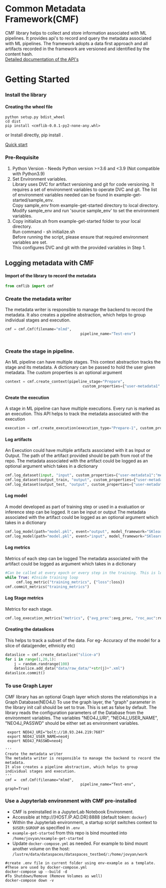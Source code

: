 # Common Metadata Framework(CMF)
CMF library helps to collect and store information associated with  ML pipelines. 
It provides  api's to record  and query the metadata associated with ML pipelines.
The framework adopts a data first approach and all artifacts recorded in the framework are versioned and identified by the content hash.<br>
[Detailed documentation of the API's](API.md)

# Getting Started
### Install the library

#### Creating the wheel file

```
python setup.py bdist_wheel
cd dist
pip install <cmflib-0.0.1-py2-none-any.whl>

```
or Install directly,
pip install .

[Quick start](examples/example-get-started/README.md)
### Pre-Requisite
1. Python Version - Needs Python version >=3.6 and <3.9 (Not compatible with Python3.9)<br>
2. Set Environment variables.<br>
   Library uses DVC for artifact versioning and git for code versioning. It requires a set of environment variables to operate DVC and git. The list of environment           variables needed can be found in example-get-started/sample_env.<br>
   Copy sample_env from example-get-started directory to local directory.
   Modify sample_env and run 'source sample_env' to set the environment variables.<br>
3. Copy initialize.sh from example-get-started folder to your local directory.<br>
   Run command - sh initialize.sh <br>
   Before running the script, please ensure that required environment variables are set.<br>
   This configures DVC and git with the provided variables in Step 1.<br> 
   

## Logging metadata with CMF
#### Import of the library to record the metadata
```python
from cmflib import cmf

```

### Create the metadata writer
The metadata writer is responsible to manage the backend to record the metadata.
It also creates a pipeline abstraction, which helps to group individual stages and execution.
```python
cmf = cmf.Cmf(filename="mlmd",
                                  pipeline_name="Test-env")                        
                                  
```
### Create the stage in pipeline.
An ML pipeline can have multiple stages. This context abstraction tracks the stage and its metadata.
A dictionary can be passed to hold the user given metadata. The custom properties is an optional argument
 ```python
context = cmf.create_context(pipeline_stage="Prepare",
                                    custom_properties={"user-metadata1":"metadata_value"})
```

#### Create the execution
A stage in ML pipeline can have multiple executions. Every run is marked as an execution.
This API helps to track the metadata associated with the execution
```python
execution = cmf.create_execution(execution_type="Prepare-1", custom_properties = {"user-metadata1":"metadata_value"})
```
#### Log  artifacts
An Execution could have multiple artifacts associated with it as Input or Output. The path of the artifact provided should be path from root of the repo. 
The metadata associated with the artifact could be logged as an optional argument which takes in a dictionary
```python
cmf.log_dataset(input, "input", custom_properties={"user-metadata1":"metadata_value"})
cmf.log_dataset(output_train, "output", custom_properties={"user-metadata1":"metadata_value"})
cmf.log_dataset(output_test, "output", custom_properties={"user-metadata1":"metadata_value"})
```
#### Log model
A model developed as part of training step or used in a evaluation or inference step can be logged. It can be input or output 
The metadata associated with the artifact could be logged as an optional argument which takes in a dictionary
```python
cmf.log_model(path="model.pkl", event="output", model_framework="SKlearn", model_type="RandomForestClassifier", model_name="RandomForestClassifier:default" )
cmf.log_model(path="model.pkl", event="input", model_framework="SKlearn", model_type="RandomForestClassifier", model_name="RandomForestClassifier:default" )
```
#### Log metrics
Metrics of each step can be logged 
The metadata associated with the artifact could be logged as argument which takes in a dictionary
```python
#Can be called at every epoch or every step in the training. This is logged to a parquet file and commited at the commit stage.
while True: #Inside training loop
     cmf.log_metric("training_metrics", {"loss":loss}) 
cmf.commit_metrics("training_metrics")
```
#### Log Stage metrics
Metrics for each stage.
```python
cmf.log_execution_metrics("metrics", {"avg_prec":avg_prec, "roc_auc":roc_auc})
```
#### Creating the dataslices 
This helps to track a subset of the data. For eg- Accuracy of the model for a slice of data(gender, ethnicity etc)
```python
dataslice = cmf.create_dataslice("slice-a")
for i in range(1,20,1):
    j = random.randrange(100)
    dataslice.add_data("data/raw_data/"+str(j)+".xml")
dataslice.commit()
```
### To use Graph Layer 
CMF library has an optional Graph layer which stores the relationships in a Graph Database(NEO4J)
To use the graph layer, the "graph" parameter in the library init call should be set to true. This is set as false by default.
The library reads the configuration parameters of the Database from the environment variables. 
The  variables "NEO4J_URI", "NEO4J_USER_NAME", "NEO4J_PASSWD" should be either set as environment variables.

```
 export NEO4J_URI="bolt://10.93.244.219:7687"
 export NEO4J_USER_NAME=neo4j
 export NEO4J_PASSWD=neo4j
 
'''
Create the metadata writer
The metadata writer is responsible to manage the backend to record the metadata.
It also creates a pipeline abstraction, which helps to group individual stages and execution.
'''
cmf =  cmf.Cmf(filename="mlmd",
                                  pipeline_name="Test-env", graph=True)

```

### Use a Jupyterlab environment with CMF pre-installed
- CMF is preinstalled in a JupyterLab Notebook Environment.
- Accessible at http://[HOST.IP.AD.DR]:8888 (default token: `docker`)
- Within the Jupyterlab environment, a startup script switches context to `$USER:$GROUP` as specified in `.env`
- `example-get-started` from this repo is bind mounted into `/home/jovyan/example-get-started`
- Update `docker-compose.yml` as needed. For example to bind mount another volume on the host: `/lustre/data/dataspaces/dataspaces_testbed/:/home/jovyan/work`

```
#create .env file in current folder using env-example as a template. #These are used by docker-compose.yml
docker-compose up --build -d
#To Shutdown/Remove (Remove Volumes as well)
docker-compose down -v
```
